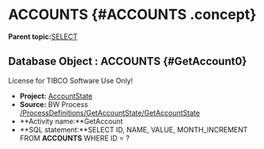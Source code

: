 # ACCOUNTS {#ACCOUNTS .concept}

**Parent topic:**[SELECT](../../../crossref/dbo/dboRef/Group_Id162.md)

## Database Object : ACCOUNTS {#GetAccount0}

License for TIBCO Software Use Only!

-   **Project:** [AccountState](../projsRef/AccountState.md)
-   **Source:** BW Process [/ProcessDefinitions/GetAccountState/GetAccountState](../../../projects/AccountState/ProcessDefinitions/GetAccountState/GetAccountState.process.md)
-   **Activity name:**GetAccount
-   **SQL statement:**SELECT ID, NAME, VALUE, MONTH\_INCREMENT FROM **ACCOUNTS** WHERE ID = ?

